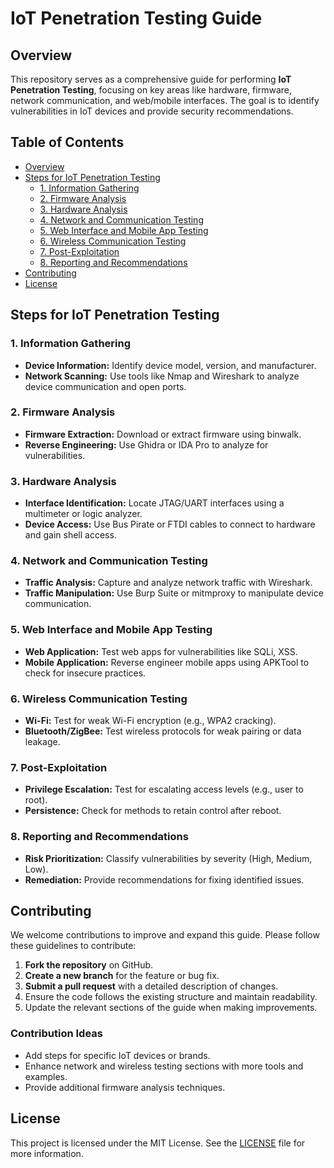 # IoT Penetration Testing Guide

## Overview

This repository serves as a comprehensive guide for performing **IoT Penetration Testing**, focusing on key areas like hardware, firmware, network communication, and web/mobile interfaces. The goal is to identify vulnerabilities in IoT devices and provide security recommendations.

## Table of Contents

- [Overview](#overview)
- [Steps for IoT Penetration Testing](#steps-for-iot-penetration-testing)
  - [1. Information Gathering](#1-information-gathering)
  - [2. Firmware Analysis](#2-firmware-analysis)
  - [3. Hardware Analysis](#3-hardware-analysis)
  - [4. Network and Communication Testing](#4-network-and-communication-testing)
  - [5. Web Interface and Mobile App Testing](#5-web-interface-and-mobile-app-testing)
  - [6. Wireless Communication Testing](#6-wireless-communication-testing)
  - [7. Post-Exploitation](#7-post-exploitation)
  - [8. Reporting and Recommendations](#8-reporting-and-recommendations)
- [Contributing](#contributing)
- [License](#license)

## Steps for IoT Penetration Testing

### 1. Information Gathering
- **Device Information:** Identify device model, version, and manufacturer.
- **Network Scanning:** Use tools like Nmap and Wireshark to analyze device communication and open ports.

### 2. Firmware Analysis
- **Firmware Extraction:** Download or extract firmware using binwalk.
- **Reverse Engineering:** Use Ghidra or IDA Pro to analyze for vulnerabilities.

### 3. Hardware Analysis
- **Interface Identification:** Locate JTAG/UART interfaces using a multimeter or logic analyzer.
- **Device Access:** Use Bus Pirate or FTDI cables to connect to hardware and gain shell access.

### 4. Network and Communication Testing
- **Traffic Analysis:** Capture and analyze network traffic with Wireshark.
- **Traffic Manipulation:** Use Burp Suite or mitmproxy to manipulate device communication.

### 5. Web Interface and Mobile App Testing
- **Web Application:** Test web apps for vulnerabilities like SQLi, XSS.
- **Mobile Application:** Reverse engineer mobile apps using APKTool to check for insecure practices.

### 6. Wireless Communication Testing
- **Wi-Fi:** Test for weak Wi-Fi encryption (e.g., WPA2 cracking).
- **Bluetooth/ZigBee:** Test wireless protocols for weak pairing or data leakage.

### 7. Post-Exploitation
- **Privilege Escalation:** Test for escalating access levels (e.g., user to root).
- **Persistence:** Check for methods to retain control after reboot.

### 8. Reporting and Recommendations
- **Risk Prioritization:** Classify vulnerabilities by severity (High, Medium, Low).
- **Remediation:** Provide recommendations for fixing identified issues.

## Contributing

We welcome contributions to improve and expand this guide. Please follow these guidelines to contribute:

1. **Fork the repository** on GitHub.
2. **Create a new branch** for the feature or bug fix.
3. **Submit a pull request** with a detailed description of changes.
4. Ensure the code follows the existing structure and maintain readability.
5. Update the relevant sections of the guide when making improvements.

### Contribution Ideas
- Add steps for specific IoT devices or brands.
- Enhance network and wireless testing sections with more tools and examples.
- Provide additional firmware analysis techniques.

## License

This project is licensed under the MIT License. See the [LICENSE](LICENSE) file for more information.
